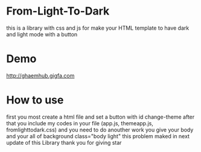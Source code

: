 # From-Light-To-Dark
this is a library with css and js for make your HTML template to have dark and light mode with a button
# Demo 
http://ghaemhub.gigfa.com
# How to use
first you most create a html file and set a button with id change-theme
after that you include my codes in your file (app.js, themeapp.js, fromlighttodark.css)
and you need to do anouther work you give your body and your all of background
class="body light" 
this problem maked in next update of this Library 
thank you for giving star 
